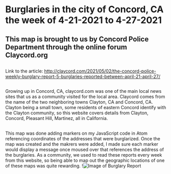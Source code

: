# Burglaries in the city of Concord, CA the week of 4-21-2021 to 4-27-2021
## This map is brought to us by Concord Police Department through the online forum Claycord.org
##
  Link to the article: http://claycord.com/2021/05/02/the-concord-police-weekly-burglary-report-5-burglaries-reported-between-april-21-april-27/
  ##
  Growing up in Concord, CA, claycord.com was one of the main local news sites that us as a community visited for the local area. Claycord comes from the name of the two neighboring towns Clayton, CA and Concord, CA. Clayton being a small town, some residents of eastern Concord identify with the Clayton community, so this website covers details from Clayton, Concord, Pleasant Hill, Martinez, all in California.
  ##
 This map was done adding markers on my JavaScript code in Atom referencing coordinates of the addresses that were burglarized. Once the map was created and the makrers were added, I made sure each marker would display a message once moused over that references the address of the burglaries. As a community, we used to read these reports every week from this website, so being able to map out the geographic locations of one of these maps was quite rewarding.
 !![Image of Burglary Report](http://claycord.com/wp-content/uploads/2021/05/burglaries.jpg)
